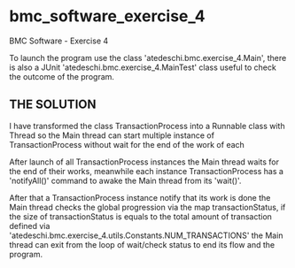 # bmc_software_exercise_4
BMC Software - Exercise 4


To launch the program use the class 'atedeschi.bmc.exercise_4.Main', there is also a JUnit 'atedeschi.bmc.exercise_4.MainTest' class useful to check the outcome of the program.


## THE SOLUTION
I have transformed the class TransactionProcess into a Runnable class with Thread so the Main thread can start multiple instance of TransactionProcess without wait for the end of the work of each

After launch of all TransactionProcess instances the Main thread waits for the end of their works, meanwhile each instance TransactionProcess has a 'notifyAll()' command to awake the Main thread from its 'wait()'.

After that a TransactionProcess instance notify that its work is done the Main thread checks the global progression via the map transactionStatus, if the size of transactionStatus is equals to the total amount of transaction defined via 'atedeschi.bmc.exercise_4.utils.Constants.NUM_TRANSACTIONS' the Main thread can exit from the loop of wait/check status to end its flow and the program.
